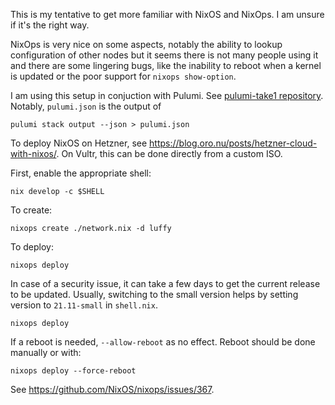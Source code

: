 This is my tentative to get more familiar with NixOS and NixOps. I am
unsure if it's the right way.

NixOps is very nice on some aspects, notably the ability to lookup
configuration of other nodes but it seems there is not many people
using it and there are some lingering bugs, like the inability to
reboot when a kernel is updated or the poor support for `nixops
show-option`.

I am using this setup in conjuction with Pulumi. See [pulumi-take1
repository](https://github.com/vincentbernat/pulumi-take1). Notably,
`pulumi.json` is the output of

    pulumi stack output --json > pulumi.json

To deploy NixOS on Hetzner, see
https://blog.oro.nu/posts/hetzner-cloud-with-nixos/. On Vultr, this
can be done directly from a custom ISO.

First, enable the appropriate shell:

    nix develop -c $SHELL

To create:

    nixops create ./network.nix -d luffy

To deploy:

    nixops deploy

In case of a security issue, it can take a few days to get the current
release to be updated. Usually, switching to the small version helps
by setting version to `21.11-small` in `shell.nix`.

    nixops deploy

If a reboot is needed, `--allow-reboot` as no effect. Reboot should be
done manually or with:

    nixops deploy --force-reboot

See https://github.com/NixOS/nixops/issues/367.
